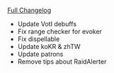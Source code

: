 [Full Changelog](https://github.com/enderneko/Cell/compare/r150-release...e7aa99f07d641d62f03383f4a4fef05926951d29)

- Update VotI debuffs
- Fix range checker for evoker
- Fix dispellable
- Update koKR & zhTW
- Update patrons
- Remove tips about RaidAlerter
